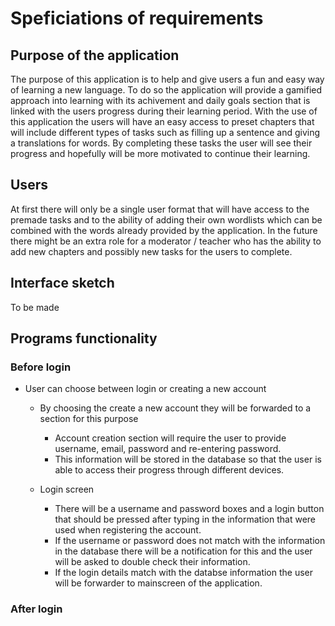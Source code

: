 <h1>Speficiations of requirements</h1>
<h2>Purpose of the application</h2>
The purpose of this application is to help and give users a fun and easy way of learning a new language. 
To do so the application will provide a gamified approach into learning with its achivement and daily goals section that is linked with the users progress during their learning period. With the use of this application the users will have an easy access to preset chapters that will include different types of tasks such as filling up a sentence and giving a translations for words.
By completing these tasks the user will see their progress and hopefully will be more motivated to continue their learning.
<h2>Users</h2>
At first there will only be a single user format that will have access to the premade tasks and to the ability of adding their 
own wordlists which can be combined with the words already provided by the application.
In the future there might be an extra role for a moderator / teacher who has the ability to add new chapters and possibly new tasks for the users to complete.
<h2>Interface sketch</h2>
To be made

<h2>Programs functionality</h2>
<h3>Before login</h3>

- User can choose between login or creating a new account
  - By choosing the create a new account they will be forwarded to a section for this purpose
    - Account creation section will require the user to provide username, email, password and re-entering password.
    - This information will be stored in the database so that the user is able to access their progress through different devices.
  
   - Login screen
      - There will be a username and password boxes and a login button that should be pressed after typing in the information that were used when registering the account.
      - If the username or password does not match with the information in the database there will be a notification for this and the user will be asked to double check their information.
      - If the login details match with the databse information the user will be forwarder to mainscreen of the application.

<h3>After login</h3>
